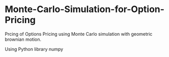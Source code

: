 # Monte-Carlo-Simulation-for-Option-Pricing
Prcing of Options Pricing using Monte Carlo simulation with geometric brownian motion. 

Using Python library numpy
